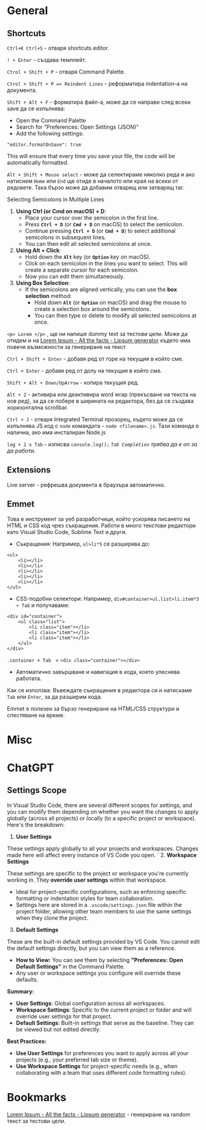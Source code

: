 # General
## Shortcuts
`Ctrl+K Ctrl+S` - отваря shortcuts editor.

 `! + Enter` - създава темплейт.

`Ctrol + Shift + P` - отваря Command Palette.

`Ctrol + Shift + P => Reindent Lines` - реформатира indentation-а на документа.

`Shift + Alt + F` - форматира файл-a, може да се направи след всеки save да се изпълнява:

- Open the Command Palette
- Search for "Preferences: Open Settings (JSON)"
- Add the following settings:

```
"editor.formatOnSave": true
```

This will ensure that every time you save your file, the code will be automatically formatted.

`Alt + Shift + Mouse select` - може да селектираме няколко реда и ако натиснем `Home` или `End` ще отиде в началото или края на всеки от редовете. Така бързо може да добавим отварящ или затварящ таг.

Selecting Semicolons in Multiple Lines

1. **Using Ctrl (or Cmd on macOS) + D**:
    - Place your cursor over the semicolon in the first line.
    - Press **`Ctrl + D`** (or **`Cmd + D`** on macOS) to select the semicolon.
    - Continue pressing **`Ctrl + D`** (or **`Cmd + D`**) to select additional semicolons in subsequent lines.
    - You can then edit all selected semicolons at once.
2. **Using Alt + Click**:
    - Hold down the **`Alt`** key (or **`Option`** key on macOS).
    - Click on each semicolon in the lines you want to select. This will create a separate cursor for each semicolon.
    - Now you can edit them simultaneously.
3. **Using Box Selection**:
    - If the semicolons are aligned vertically, you can use the **box selection** method:
        - Hold down **`Alt`** (or **`Option`** on macOS) and drag the mouse to create a selection box around the semicolons.
        - You can then type or delete to modify all selected semicolons at once.

`<p> Lorem </p>` ,  ще ни напише dummy text за тестови цели. Може да отидем и на [Lorem Ipsum - All the facts - Lipsum generator](https://www.lipsum.com/) където има повече възможности за генериране на текст

`Ctrl + Shift + Enter` - добавя ред от горе на текущия в който сме.

`Ctrl + Enter` - добавя ред от долу на текущия в който сме.

`Shift + Alt + Down/UpArrow` - копира текущия ред.

`Alt + Z` - активира или деактивира word wrap (прекъсване на текста на нов ред), за да се побере в ширината на редактора, без да се създава хоризонтална scrollbar.

`Ctrl + J` - отваря Integrated Terminal прозорец, където може да се изпълнява JS код с `node` командата - `node <filename>.js`. Тази команда е налична, ако има инсталиран Node.js

`log + 2 x Tab` - изписва `console.log();` *`Tab Completion` трябва да е on за да работи.* 
## Extensions
Live server - рефрешва документа в браузъра автоматично.
## Emmet
Това е инструмент за уеб разработчици, който ускорява писането на HTML и CSS код чрез съкращения. Работи в много текстови редактори като Visual Studio Code, Sublime Text и други.
- Съкращения: Например, `ul>li*5` се разширява до:

```
<ul>
    <li></li>
    <li></li>
    <li></li>
    <li></li>
    <li></li>
</ul>
```

- CSS-подобни селектори: Например, `div#container>ul.list>li.item*3 + Tab` и получаваме:

```
<div id="container">
    <ul class="list">
        <li class="item"></li>
        <li class="item"></li>
        <li class="item"></li>
    </ul>
</div>
```

`.container + Tab ` = `<div class="container"></div>`

- Автоматично завършване и навигация в кода, което улеснява работата.

Как се използва: Въвеждате съкращения в редактора си и натискаме `Tab` или `Enter`,  за да разширим кода.

Emmet е полезен за бързо генериране на HTML/CSS структури и спестяване на време.
# Misc

# ChatGPT
## Settings Scope
In Visual Studio Code, there are several different scopes for settings, and you can modify them depending on whether you want the changes to apply globally (across all projects) or locally (to a specific project or workspace). Here's the breakdown:

1. **User Settings** 

These settings apply globally to all your projects and workspaces. Changes made here will affect every instance of VS Code you open.
`
2. **Workspace Settings**

These settings are specific to the project or workspace you're currently working in. They **override user settings** within that workspace.

- Ideal for project-specific configurations, such as enforcing specific formatting or indentation styles for team collaboration.
- Settings here are stored in a `.vscode/settings.json` file within the project folder, allowing other team members to use the same settings when they clone the project.

3. **Default Settings**

These are the built-in default settings provided by VS Code. You cannot edit the default settings directly, but you can view them as a reference.

- **How to View:** You can see them by selecting **"Preferences: Open Default Settings"** in the Command Palette.
- Any user or workspace settings you configure will override these defaults.

**Summary:**

- **User Settings**: Global configuration across all workspaces.
- **Workspace Settings**: Specific to the current project or folder and will override user settings for that project.
- **Default Settings**: Built-in settings that serve as the baseline. They can be viewed but not edited directly.

**Best Practices:**

- **Use User Settings** for preferences you want to apply across all your projects (e.g., your preferred tab size or theme).
- **Use Workspace Settings** for project-specific needs (e.g., when collaborating with a team that uses different code formatting rules).

# Bookmarks

[Lorem Ipsum - All the facts - Lipsum generator](https://www.lipsum.com/) - генериране на random текст за тестови цели.